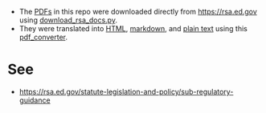 - The [PDFs](https://github.com/curtcox/statute-legislation-and-policy/tree/main/rsa_guidance) in this repo were downloaded directly from https://rsa.ed.gov using [download_rsa_docs.py](https://github.com/curtcox/statute-legislation-and-policy/blob/main/download_rsa_docs.py).
- They were translated into [HTML](https://github.com/curtcox/statute-legislation-and-policy/tree/main/rsa_guidance/html), [markdown](https://github.com/curtcox/statute-legislation-and-policy/tree/main/rsa_guidance/markdown), and [plain text](https://github.com/curtcox/statute-legislation-and-policy/tree/main/rsa_guidance/text) using this [pdf_converter](https://github.com/curtcox/statute-legislation-and-policy/blob/main/pdf_converter.py).

# See 
- https://rsa.ed.gov/statute-legislation-and-policy/sub-regulatory-guidance
